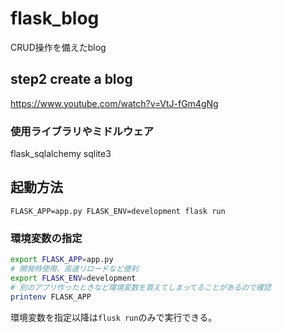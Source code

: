 # flask_blog
CRUD操作を備えたblog

## step2 create a blog

https://www.youtube.com/watch?v=VtJ-fGm4gNg

### 使用ライブラリやミドルウェア
flask_sqlalchemy
sqlite3

## 起動方法

`FLASK_APP=app.py FLASK_ENV=development flask run`

### 環境変数の指定
```bash
export FLASK_APP=app.py
# 開発時使用、高速リロードなど便利
export FLASK_ENV=development
# 別のアプリ作ったときなど環境変数を買えてしまってることがあるので確認
printenv FLASK_APP
```

環境変数を指定以降は`flusk run`のみで実行できる。